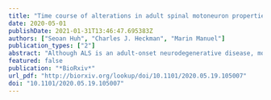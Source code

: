 ```yaml
---
title: "Time course of alterations in adult spinal motoneuron properties in the SOD1(G93A) mouse model of ALS"
date: 2020-05-01
publishDate: 2021-01-31T13:46:47.695383Z
authors: ["Seoan Huh", "Charles J. Heckman", "Marin Manuel"]
publication_types: ["2"]
abstract: "Although ALS is an adult-onset neurodegenerative disease, motoneuron electrical properties are already altered during embryonic development. Motoneurons must therefore exhibit remarkable capacity for homeostatic regulation to maintain a normal motor output for most of the life of the patient. In the present paper, we demonstrate how maintaining homeostasis could come at a very high cost. We studied the excitability of spinal motoneurons from young adult SOD1(G93A) mice to end-stage. Initially homeostasis is highly successful in maintaining their overall excitability. This initial success, however, is achieved by pushing some cells far above the normal range of passive and active conductances. As the disease progresses, both passive and active conductances shrink below normal values in the surviving cells. This shrinkage may thus promote survival, implying the previously large values contribute to degeneration. These results support the hypothesis that motoneuronal homeostasis may be “hyper-vigilant” in ALS, and a source of accumulating stress."
featured: false
publication: "*BioRxiv*"
url_pdf: "http://biorxiv.org/lookup/doi/10.1101/2020.05.19.105007"
doi: "10.1101/2020.05.19.105007"
---
```


